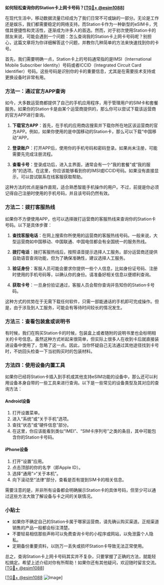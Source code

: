 **如何轻松查询你的Station卡上网卡号码？[[TG💪+ @esim1088](https://t.me/s/esim1088)]**

在现代生活中，移动数据流量已经成为了我们日常不可或缺的一部分。无论是工作还是娱乐，我们都需要稳定的网络支持。而Station卡作为一种新型的eSIM卡，凭借其便捷性和灵活性，逐渐成为许多人的首选。然而，对于初次使用Station卡的朋友来说，可能会遇到一个问题：怎么查询我的Station卡上网卡号码呢？别担心，这篇文章将为你详细解答这个问题，并教你几种简单的方法来快速找到你的卡号。

首先，我们需要明确一点，Station卡上的号码通常指的是IMSI（International Mobile Subscriber Identity）号码或者ICCID（Integrated Circuit Card Identifier）号码。这些号码是识别你的卡的重要信息，尤其是在需要技术支持或更换设备时非常有用。

### 方法一：通过官方APP查询

如今，大多数运营商都提供了自己的手机应用程序，用于管理用户的SIM卡和套餐服务。如果你的Station卡是由某个运营商提供的，那么你可以尝试下载该运营商的官方APP进行查询。

1. **下载官方APP**：首先，在手机的应用商店搜索并下载你所在地区该运营商的官方APP。例如，如果你使用的是中国移动的Station卡，那么可以下载“中国移动”APP。
   
2. **登录账户**：打开APP后，使用你的手机号码和密码登录。如果尚未注册，可能需要先完成注册流程。

3. **查看卡号**：登录成功后，进入主界面，通常会有一个“我的套餐”或“我的服务”的选项。在这里，你应该能够看到你的IMSI或ICCID号码。如果没有直接显示，可以尝试联系在线客服获取帮助。

这种方法的优点是操作直观，适合熟悉智能手机操作的用户。不过，前提是你必须记得自己注册时使用的手机号码，并且该号码仍然有效。

### 方法二：拨打客服热线

如果你不方便使用APP，也可以选择拨打运营商的客服热线来查询你的Station卡号码。以下是具体步骤：

1. **查找客服电话**：在网上搜索你所使用的运营商的客服热线号码。一般来说，大型运营商如中国移动、中国联通、中国电信都会有全国统一的服务热线。

2. **拨打电话**：拨打客服热线后，按照语音提示选择人工服务。部分运营商还提供自助语音查询功能，但为了确保准确性，建议选择人工服务。

3. **验证身份**：客服人员可能会要求你提供一些个人信息，比如身份证号码、注册时使用的手机号码等，以确认你的身份。请准备好相关信息以便顺利查询。

4. **获取卡号**：一旦身份验证通过，客服人员会帮你查询并告知你的Station卡号码。

这种方式的优势在于无需下载任何软件，只需一部能通话的手机即可完成操作。但是，由于涉及到人工服务，可能会有等待时间较长的情况发生。

### 方法三：查看包装盒或说明书

有时候，我们在购买Station卡的时候，包装盒上或者随附的说明书里也会标明相关的卡号信息。虽然这种方式听起来很简单，但实际上很多人在收到卡后就直接装进设备中使用了，忽略了这一点。因此，当你怀疑自己无法通过其他途径找到卡号时，不妨回头检查一下当初购买时的包装材料。

### 方法四：使用设备内置工具

如果你已经将Station卡插入到手机或其他支持eSIM功能的设备中，那么还可以利用设备本身自带的一些工具来进行查询。以下是一些常见的设备类型及其对应的查询方法：

#### Android设备

1. 打开设置菜单。
2. 进入“系统”或“关于手机”选项。
3. 查找“状态”或“硬件信息”部分。
4. 在这里，你应该能看到类似“IMEI”、“SIM卡序列号”之类的条目，其中可能包含你的Station卡号码。

#### iPhone设备

1. 打开“设置”应用。
2. 点击顶部的你的名字（即Apple ID）。
3. 选择“通用”>“关于本机”。
4. 向下滚动至“法律”部分，查看是否有提到SIM卡的相关信息。

需要注意的是，并非所有设备都会明确展示Station卡的具体号码，但至少可以通过这些方法大致了解设备与卡之间的关联情况。

### 小贴士

- 如果你不确定自己的Station卡属于哪家运营商，请先确认购买渠道。正规渠道销售的产品一般都会标注清楚。
- 不要轻易相信那些声称可以免费查询卡号的小程序或网站，以免泄露个人隐私。
- 定期备份重要资料，以防万一丢失或损坏Station卡导致无法正常使用。

总之，查询Station卡上网卡号码其实并不复杂，只要掌握了正确的方法，就能轻松搞定。希望上述介绍对你有所帮助！如果你还有其他疑问，欢迎随时留言交流。[[TG💪+ @esim1088](https://t.me/s/esim1088)]

[[TG💪+ @esim1088](https://t.me/s/esim1088) ![Image](https://i.postimg.cc/4NQfJmqS/Snipaste-2025-05-13-00-14-12.png)]